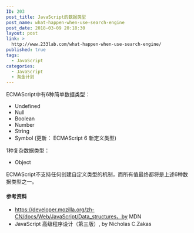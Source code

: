 ```yaml
---
ID: 203
post_title: JavaScript的数据类型
post_name: what-happen-when-use-search-engine
post_date: 2018-03-09 20:18:30
layout: post
link: >
  http://www.233lab.com/what-happen-when-use-search-engine/
published: true
tags:
  - JavaScript
categories:
  - JavaScript
  - 淘金计划
---
```

ECMAScript中有6种简单数据类型：

- Undefined
- Null
- Boolean
- Number
- String
-  Symbol (更新： ECMAScript 6 新定义类型)

1种复杂数据类型：

- Object

ECMAScript不支持任何创建自定义类型的机制，而所有值最终都将是上述6种数据类型之一。






#### 参考资料
- https://developer.mozilla.org/zh-CN/docs/Web/JavaScript/Data_structures，by MDN
- JavaScript 高级程序设计（第三版）, by Nicholas C.Zakas